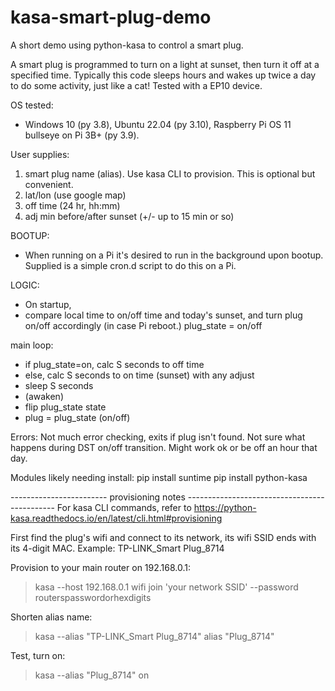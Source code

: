 # kasa-smart-plug-demo
A short demo using python-kasa to control a smart plug.

A smart plug is programmed to turn on a light at sunset, then turn it off at a specified time.
Typically this code sleeps hours and wakes up twice a day to do some activity, just like a cat!
Tested with a EP10 device.

OS tested:
- Windows 10 (py 3.8), Ubuntu 22.04 (py 3.10), Raspberry Pi OS 11 bullseye on Pi 3B+ (py 3.9).

User supplies:
1) smart plug name (alias). Use kasa CLI to provision. This is optional but convenient.
2) lat/lon (use google map)
3) off time (24 hr, hh:mm)
4) adj min before/after sunset (+/- up to 15 min or so)

BOOTUP:
- When running on a Pi it's desired to run in the background upon bootup.
Supplied is a simple cron.d script to do this on a Pi.

LOGIC:
- On startup,
-   compare local time to on/off time and today's sunset, and turn plug on/off accordingly (in case Pi reboot.) plug_state = on/off

main loop:
- if plug_state=on, calc S seconds to off time
- else, calc S seconds to on time (sunset) with any adjust
- sleep S seconds
- (awaken)
- flip plug_state state
- plug = plug_state (on/off)
    

Errors:
  Not much error checking, exits if plug isn't found.
  Not sure what happens during DST on/off transition. Might work ok or be off an hour that day.

Modules likely needing install:
  pip install suntime
  pip install python-kasa


------------------------ provisioning notes ---------------------------------------------
For kasa CLI commands, refer to https://python-kasa.readthedocs.io/en/latest/cli.html#provisioning

First find the plug's wifi and connect to its network, its wifi SSID ends with its 4-digit MAC.
Example: TP-LINK_Smart Plug_8714

Provision to your main router on 192.168.0.1:
>kasa --host 192.168.0.1 wifi join 'your network SSID' --password routerspasswordorhexdigits

Shorten alias name:
>kasa --alias "TP-LINK_Smart Plug_8714" alias "Plug_8714"

Test, turn on:
>kasa --alias "Plug_8714" on
